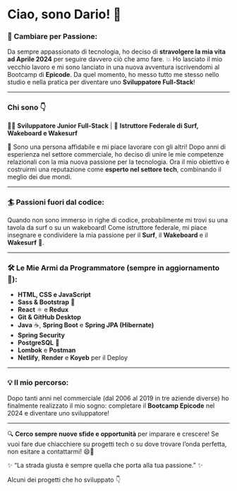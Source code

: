 # Ciao, sono Dario! 👋

### 🚀 Cambiare per Passione:
Da sempre appassionato di tecnologia, ho deciso di **stravolgere la mia vita ad Aprile 2024** per seguire davvero ciò che amo fare. 💥 Ho lasciato il mio vecchio lavoro e mi sono lanciato in una nuova avventura iscrivendomi al Bootcamp di **Epicode**. Da quel momento, ho messo tutto me stesso nello studio e nella pratica per diventare uno **Sviluppatore Full-Stack**!

---

### Chi sono 👇
👨‍💻 **Sviluppatore Junior Full-Stack** | 🌊 **Istruttore Federale di Surf, Wakeboard e Wakesurf**

🤝 Sono una persona affidabile e mi piace lavorare con gli altri! Dopo anni di esperienza nel settore commerciale, ho deciso di unire le mie competenze relazionali con la mia nuova passione per la tecnologia. Ora il mio obiettivo è costruirmi una reputazione come **esperto nel settore tech**, combinando il meglio dei due mondi.

---

### 🏄 Passioni fuori dal codice:
Quando non sono immerso in righe di codice, probabilmente mi trovi su una tavola da surf o su un wakeboard! Come istruttore federale, mi piace insegnare e condividere la mia passione per il **Surf**, il **Wakeboard** e il **Wakesurf** 🌊.

---

### 🛠️ Le Mie Armi da Programmatore (sempre in aggiornamento 🌟):
- **HTML, CSS e JavaScript**
- **Sass & Bootstrap** 🎨
- **React** ⚛️ e **Redux**
- **Git & GitHub Desktop**
- **Java** ☕, **Spring Boot** e **Spring JPA (Hibernate)**
- **Spring Security**
- **PostgreSQL** 🐘
- **Lombok** e **Postman**
- **Netlify**, **Render** e **Koyeb** per il Deploy

---

### 💡 Il mio percorso:
Dopo tanti anni nel commerciale (dal 2006 al 2019 in tre aziende diverse) ho finalmente realizzato il mio sogno: completare il **Bootcamp Epicode** nel 2024 e diventare uno sviluppatore!

---

🔍 **Cerco sempre nuove sfide e opportunità** per imparare e crescere! Se vuoi fare due chiacchiere su progetti tech o su dove trovare l’onda perfetta, non esitare a contattarmi! 😄🌊

✨ “La strada giusta è sempre quella che porta alla tua passione.” ✨

Alcuni dei progetti che ho sviluppato 👇
